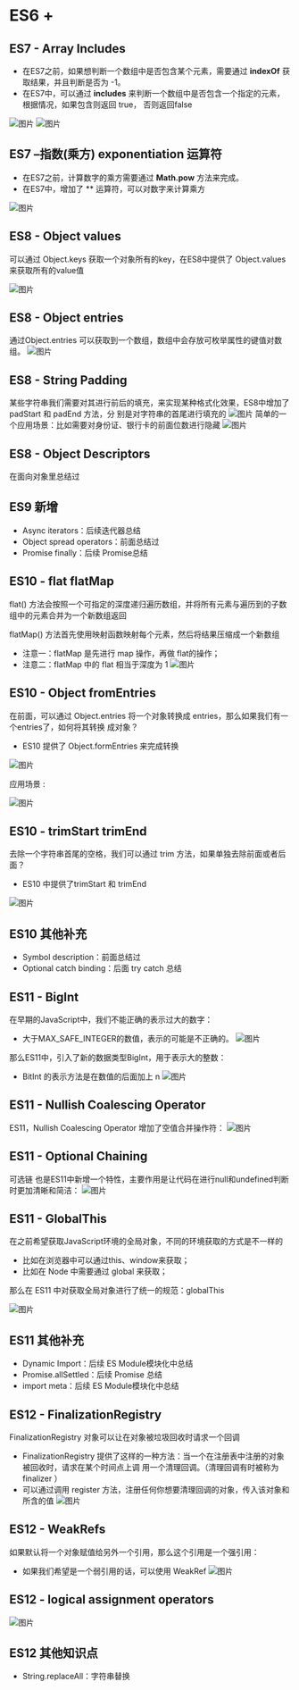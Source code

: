 # ES6 +
## ES7 - Array Includes
* 在ES7之前，如果想判断一个数组中是否包含某个元素，需要通过 **indexOf** 获取结果，并且判断是否为 -1。
* 在ES7中，可以通过 **includes** 来判断一个数组中是否包含一个指定的元素，根据情况，如果包含则返回 true，
否则返回false

![图片](../.vuepress/public/images/includes0.png)
![图片](../.vuepress/public/images/inclueds1.png)

## ES7 –指数(乘方) exponentiation 运算符
* 在ES7之前，计算数字的乘方需要通过 **Math.pow** 方法来完成。
* 在ES7中，增加了 ** 运算符，可以对数字来计算乘方

![图片](../.vuepress/public/images/expen1.png)

## ES8 - Object values
可以通过 Object.keys 获取一个对象所有的key，在ES8中提供了 Object.values 来获取所有的value值

![图片](../.vuepress/public/images/values.png)
## ES8 - Object entries
通过Object.entries 可以获取到一个数组，数组中会存放可枚举属性的键值对数组。
![图片](../.vuepress/public/images/entries.png)
## ES8 - String Padding
某些字符串我们需要对其进行前后的填充，来实现某种格式化效果，ES8中增加了 padStart 和 padEnd 方法，分
别是对字符串的首尾进行填充的
![图片](../.vuepress/public/images/stringpadding1.png)
简单的一个应用场景：比如需要对身份证、银行卡的前面位数进行隐藏
![图片](../.vuepress/public/images/stringpadding2.png)
## ES8 - Object Descriptors
在面向对象里总结过
## ES9 新增
* Async iterators：后续迭代器总结
* Object spread operators：前面总结过
* Promise finally：后续 Promise总结
## ES10 - flat flatMap
flat() 方法会按照一个可指定的深度递归遍历数组，并将所有元素与遍历到的子数组中的元素合并为一个新数组返回

flatMap() 方法首先使用映射函数映射每个元素，然后将结果压缩成一个新数组
* 注意一：flatMap 是先进行 map 操作，再做 flat的操作；
* 注意二：flatMap 中的 flat 相当于深度为 1
![图片](../.vuepress/public/images/flat.png)

## ES10 - Object fromEntries
在前面，可以通过 Object.entries 将一个对象转换成 entries，那么如果我们有一个entries了，如何将其转换
成对象？
* ES10 提供了 Object.formEntries 来完成转换

![图片](../.vuepress/public/images/fe1.png)

应用场景 : 

![图片](../.vuepress/public/images/fe2.png)
## ES10 - trimStart trimEnd
去除一个字符串首尾的空格，我们可以通过 trim 方法，如果单独去除前面或者后面？
* ES10 中提供了trimStart 和 trimEnd

![图片](../.vuepress/public/images/trim4.png)
## ES10 其他补充
* Symbol description：前面总结过
* Optional catch binding：后面 try catch 总结
## ES11 - BigInt
在早期的JavaScript中，我们不能正确的表示过大的数字：
* 大于MAX_SAFE_INTEGER的数值，表示的可能是不正确的。
![图片](../.vuepress/public/images/bi1.png)

那么ES11中，引入了新的数据类型BigInt，用于表示大的整数：
* BitInt 的表示方法是在数值的后面加上 n
![图片](../.vuepress/public/images/bi2.png)
## ES11 - Nullish Coalescing Operator
ES11，Nullish Coalescing Operator 增加了空值合并操作符：
![图片](../.vuepress/public/images/ddddd.png)
## ES11 - Optional Chaining
可选链 也是ES11中新增一个特性，主要作用是让代码在进行null和undefined判断时更加清晰和简洁：
![图片](../.vuepress/public/images/kexuanlian.png)

## ES11 - GlobalThis 
在之前希望获取JavaScript环境的全局对象，不同的环境获取的方式是不一样的
* 比如在浏览器中可以通过this、window来获取；
* 比如在 Node 中需要通过 global 来获取；

那么在 ES11 中对获取全局对象进行了统一的规范：globalThis

![图片](../.vuepress/public/images/gt1.png)
## ES11 其他补充 
* Dynamic Import：后续 ES Module模块化中总结
* Promise.allSettled：后续 Promise 总结
* import meta：后续 ES Module模块化中总结
## ES12 - FinalizationRegistry
FinalizationRegistry 对象可以让在对象被垃圾回收时请求一个回调
* FinalizationRegistry 提供了这样的一种方法：当一个在注册表中注册的对象被回收时，请求在某个时间点上调
用一个清理回调。（清理回调有时被称为 finalizer ）
* 可以通过调用 register 方法，注册任何你想要清理回调的对象，传入该对象和所含的值
![图片](../.vuepress/public/images/fr1.png)
## ES12 - WeakRefs
如果默认将一个对象赋值给另外一个引用，那么这个引用是一个强引用：
* 如果我们希望是一个弱引用的话，可以使用 WeakRef
![图片](../.vuepress/public/images/wr.png)
## ES12 - logical assignment operators
![图片](../.vuepress/public/images/logi1.png)
## ES12 其他知识点
* String.replaceAll：字符串替换
